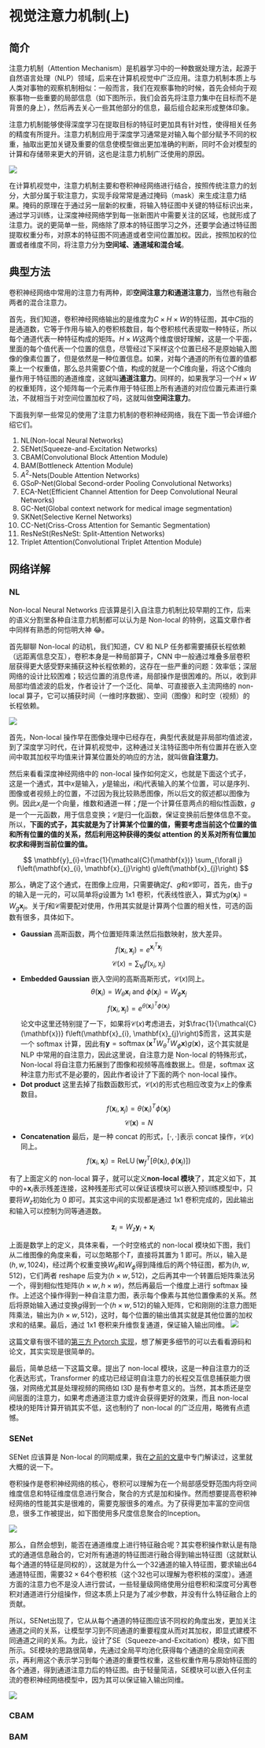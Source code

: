 # 视觉注意力机制(上)

## 简介

注意力机制（Attention Mechanism）是机器学习中的一种数据处理方法，起源于自然语言处理（NLP）领域，后来在计算机视觉中广泛应用。注意力机制本质上与人类对事物的观察机制相似：一般而言，我们在观察事物的时候，首先会倾向于观察事物一些重要的局部信息（如下图所示，我们会首先将注意力集中在目标而不是背景的身上），然后再去关心一些其他部分的信息，最后组合起来形成整体印象。

注意力机制能够使得深度学习在提取目标的特征时更加具有针对性，使得相关任务的精度有所提升。注意力机制应用于深度学习通常是对输入每个部分赋予不同的权重，抽取出更加关键及重要的信息使模型做出更加准确的判断，同时不会对模型的计算和存储带来更大的开销，这也是注意力机制广泛使用的原因。

![](./assets/human-attention.png)

在计算机视觉中，注意力机制主要和卷积神经网络进行结合，按照传统注意力的划分，大部分属于软注意力，实现手段常常是通过掩码（mask）来生成注意力结果。掩码的原理在于通过另一层新的权重，将输入特征图中关键的特征标识出来，通过学习训练，让深度神经网络学到每一张新图片中需要关注的区域，也就形成了注意力。说的更简单一些，网络除了原本的特征图学习之外，还要学会通过特征图提取权重分布，对原本的特征图不同通道或者空间位置加权。因此，按照加权的位置或者维度不同，将注意力分为**空间域、通道域和混合域**。

## 典型方法

卷积神经网络中常用的注意力有两种，即**空间注意力和通道注意力**，当然也有融合两者的混合注意力。

首先，我们知道，卷积神经网络输出的是维度为$C\times H \times W$的特征图，其中$C$指的是通道数，它等于作用与输入的卷积核数目，每个卷积核代表提取一种特征，所以每个通道代表一种特征构成的矩阵。$H \times W$这两个维度很好理解，这是一个平面，里面的每个值代表一个位置的信息，尽管经过下采样这个位置已经不是原始输入图像的像素位置了，但是依然是一种位置信息。如果，对每个通道的所有位置的值都乘上一个权重值，那么总共需要$C$个值，构成的就是一个$C$维向量，将这个$C$维向量作用于特征图的通道维度，这就叫**通道注意力**。同样的，如果我学习一个$H\times W$的权重矩阵，这个矩阵每一个元素作用于特征图上所有通道的对应位置元素进行乘法，不就相当于对空间位置加权了吗，这就叫做**空间注意力**。

下面我列举一些常见的使用了注意力机制的卷积神经网络，我在下面一节会详细介绍它们。

1. NL(Non-local Neural Networks)
2. SENet(Squeeze-and-Excitation Networks)
3. CBAM(Convolutional Block Attention Module)
4. BAM(Bottleneck Attention Module)
5. $A^2$-Nets(Double Attention Networks)
6. GSoP-Net(Global Second-order Pooling Convolutional Networks)
7. ECA-Net(Efficient Channel Attention for Deep Convolutional Neural Networks)
8. GC-Net(Global context network for medical image segmentation)
9. SKNet(Selective Kernel Networks)
10. CC-Net(Criss-Cross Attention for Semantic Segmentation)
11. ResNeSt(ResNeSt: Split-Attention Networks)
12. Triplet Attention(Convolutional Triplet Attention Module)

## 网络详解

### **NL**

Non-local Neural Networks 应该算是引入自注意力机制比较早期的工作，后来的语义分割里各种自注意力机制都可以认为是 Non-local 的特例，这篇文章作者中同样有熟悉的何恺明大神 😂。

首先聊聊 Non-local 的动机，我们知道，CV 和 NLP 任务都需要捕获长程依赖（远距离信息交互），卷积本身是一种局部算子，CNN 中一般通过堆叠多层卷积层获得更大感受野来捕获这种长程依赖的，这存在一些严重的问题：效率低；深层网络的设计比较困难；较远位置的消息传递，局部操作是很困难的。所以，收到非局部均值滤波的启发，作者设计了一个泛化、简单、可直接嵌入主流网络的 non-local 算子，它可以捕获时间（一维时序数据）、空间（图像）和时空（视频）的长程依赖。

![](./assets/non-local-sample.png)

首先，Non-local 操作早在图像处理中已经存在，典型代表就是非局部均值滤波，到了深度学习时代，在计算机视觉中，这种通过关注特征图中所有位置并在嵌入空间中取其加权平均值来计算某位置处的响应的方法，就叫做**自注意力**。

然后来看看深度神经网络中的 non-local 操作如何定义，也就是下面这个式子，这是一个通式，其中$x$是输入，$y$是输出，$i$和$j$代表输入的某个位置，可以是序列、图像或者视频上的位置，不过因为我比较熟悉图像，所以后文的叙述都以图像为例。因此$x_i$是一个向量，维数和通道一样；$f$是一个计算任意两点的相似性函数，$g$是一个一元函数，用于信息变换；$\mathcal{C}$是归一化函数，保证变换前后整体信息不变。所以，**下面的式子，其实就是为了计算某个位置的值，需要考虑当前这个位置的值和所有位置的值的关系，然后利用这种获得的类似 attention 的关系对所有位置加权求和得到当前位置的值。**

$$
\mathbf{y}_{i}=\frac{1}{\mathcal{C}(\mathbf{x})} \sum_{\forall j} f\left(\mathbf{x}_{i}, \mathbf{x}_{j}\right) g\left(\mathbf{x}_{j}\right)
$$

那么，确定了这个通式，在图像上应用，只需要确定$f$、$g$和$\mathcal{C}$即可，首先，由于$g$的输入是一元的，可以简单将$g$设置为 1x1 卷积，代表线性嵌入，算式为$g\left(\mathbf{x}_{j}\right)=W_{g} \mathbf{x}_{j}$。关于$f$和$\mathcal{C}$需要配对使用，作用其实就是计算两个位置的相关性，可选的函数有很多，具体如下。

- **Gaussian**
  高斯函数，两个位置矩阵乘法然后指数映射，放大差异。
  $$
  f\left(\mathbf{x}_{i}, \mathbf{x}_{j}\right)=e^{\mathbf{x}_{i}^{T} \mathbf{x}_{j}}
  $$
  $$
  \mathcal{C}(x)=\sum_{\forall j} f\left(\mathrm{x}_{i}, \mathrm{x}_{j}\right)
  $$
- **Embedded Gaussian**
  嵌入空间的高斯高斯形式，$\mathcal{C}(x)$同上。
  $$
  \theta\left(\mathbf{x}_{i}\right)=W_{\theta} \mathbf{x}_{i} \text { and } \phi\left(\mathbf{x}_{j}\right)=W_{\phi} \mathbf{x}_{j}
  $$
  $$
  f\left(\mathbf{x}_{i}, \mathbf{x}_{j}\right)=e^{\theta\left(\mathbf{x}_{i}\right)^{T} \phi\left(\mathbf{x}_{j}\right)}
  $$
  论文中这里还特别提了一下，如果将$\mathcal{C}(x)$考虑进去，对$\frac{1}{\mathcal{C}(\mathbf{x})} f\left(\mathbf{x}_{i}, \mathbf{x}_{j}\right)$而言，这其实是一个 softmax 计算，因此有$\mathbf{y}=\operatorname{softmax}\left(\mathbf{x}^{T} W_{\theta}^{T} W_{\phi} \mathbf{x}\right) g(\mathbf{x})$，这个其实就是 NLP 中常用的自注意力，因此这里说，自注意力是 Non-local 的特殊形式，Non-local 将自注意力拓展到了图像和视频等高维数据上。但是，softmax 这种注意力形式不是必要的，因此作者设计了下面的两个 non-local 操作。
- **Dot product**
  这里去掉了指数函数形式，$\mathcal{C}(x)$的形式也相应改变为$x$上的像素数目。
  $$
  f\left(\mathbf{x}_{i}, \mathbf{x}_{j}\right)=\theta\left(\mathbf{x}_{i}\right)^{T} \phi\left(\mathbf{x}_{j}\right)
  $$
  $$
  \mathcal{C}(\mathbf{x})=N
  $$
- **Concatenation**
  最后，是一种 concat 的形式，$[\cdot, \cdot]$表示 concat 操作，$\mathcal{C}(x)$同上。
  $$
  f\left(\mathbf{x}_{i}, \mathbf{x}_{j}\right)=\operatorname{ReLU}\left(\mathbf{w}_{f}^{T}\left[\theta\left(\mathbf{x}_{i}\right), \phi\left(\mathbf{x}_{j}\right)\right]\right)
  $$

有了上面定义的 non-local 算子，就可以定义**non-local 模块**了，其定义如下，其中的$+\mathbf{x}_{i}$表示残差连接，这种残差形式可以保证该模块可以嵌入预训练模型中，只要将$W_z$初始化为 0 即可。其实这中间的实现都是通过 1x1 卷积完成的，因此输出和输入可以控制为同等通道数。

$$
\mathbf{z}_{i}=W_{z} \mathbf{y}_{i}+\mathbf{x}_{i}
$$

上面是数学上的定义，具体来看，一个时空格式的 non-local 模块如下图，我们从二维图像的角度来看，可以忽略那个$T$，直接将其置为 1 即可。所以，输入是$(h,w,1024)$，经过两个权重变换$W_\theta$和$W_\phi$得到降维后的两个特征图，都为$(h, w, 512)$，它们两者 reshape 后变为$(h\times w, 512)$，之后再其中一个转置后矩阵乘法另一个，得到相似性矩阵$(h\times w, h \times w)$，然后再最后一个维度上进行 softmax 操作。上述这个操作得到一种自注意力图，表示每个像素与其他位置像素的关系。然后将原始输入通过变换$g$得到一个$(h\times w, 512)$的输入矩阵，它和刚刚的注意力图矩阵乘法，输出为$(h\times w, 512)$，这时，每个位置的输出值其实就是其他位置的加权求和的结果。最后，通过 1x1 卷积来升维恢复通道，保证输入输出同维。
![](/assets/non-local-block.png)

这篇文章有很不错的[第三方 Pytorch 实现](https://github.com/AlexHex7/Non-local_pytorch)，想了解更多细节的可以去看看源码和论文，其实实现是很简单的。

最后，简单总结一下这篇文章。提出了 non-local 模块，这是一种自注意力的泛化表达形式，Transformer 的成功已经证明自注意力的长程交互信息捕获能力很强，对网络尤其是处理视频的网络如 I3D 是有参考意义的。当然，其本质还是空间层面的注意力，如果考虑通道注意力或许会获得更好的效果，而且 non-local 模块的矩阵计算开销其实不低，这也制约了 non-local 的广泛应用，略微有点遗憾。

### **SENet**

SENet 应该算是 Non-local 的同期成果，我在[之前的文章](https://zhouchen.blog.csdn.net/article/details/110826497)中专门解读过，这里就大概的说一下。

卷积操作是卷积神经网络的核心，卷积可以理解为在一个局部感受野范围内将空间维度信息和特征维度信息进行聚合，聚合的方式是加和操作。然而想要提高卷积神经网络的性能其实是很难的，需要克服很多的难点。为了获得更加丰富的空间信息，很多工作被提出，如下图使用多尺度信息聚合的Inception。

![](./assets/inception.png)

那么，自然会想到，能否在通道维度上进行特征融合呢？其实卷积操作默认是有隐式的通道信息融合的，它对所有通道的特征图进行融合得到输出特征图（这就默认每个通道的特征是同权的），这就是为什么一个32通道的输入特征图，要求输出64通道特征图，需要$32\times64$个卷积核（这个32也可以理解为卷积核的深度）。通道方面的注意力也不是没人进行尝试，一些轻量级网络使用分组卷积和深度可分离卷积对通道进行分组操作，但这本质上只是为了减少参数，并没有什么特征融合上的贡献。

所以，SENet出现了，它从从每个通道的特征图应该不同权的角度出发，更加关注通道之间的关系，让模型学习到不同通道的重要程度从而对其加权，即显式建模不同通道之间的关系。为此，设计了SE（Squeeze-and-Excitation）模块，如下图所示。SE模块的思路很简单，先通过全局平均池化获得每个通道的全局空间表示，再利用这个表示学习到每个通道的重要性权重，这些权重作用与原始特征图的各个通道，得到通道注意力后的特征图。由于轻量简洁，SE模块可以嵌入任何主流的卷积神经网络模型中，因为其可以保证输入输出同维。

![](./assets/SE-block.png)

### **CBAM**

### **BAM**